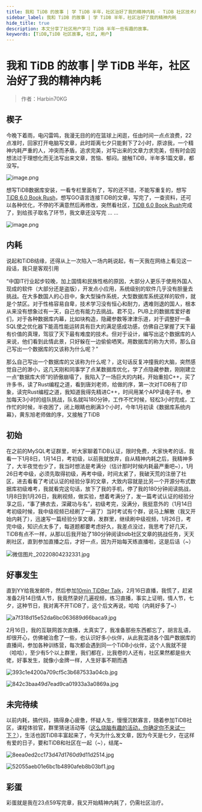```yaml
---
title: 我和 TiDB 的故事 | 学 TiDB 半年，社区治好了我的精神内耗 - TiDB 社区技术月刊
sidebar_label: 我和 TiDB 的故事 | 学 TiDB 半年，社区治好了我的精神内耗
hide_title: true
description: 本文分享了社区用户学习 TiDB 半年一些有趣的故事。
keywords: [TiDB,TiDB 社区故事, 社区, 用户]
---
```


# 我和 TiDB 的故事 | 学 TiDB 半年，社区治好了我的精神内耗

> 作者：Harbin70KG

## 楔子

今晚下着雨，电闪雷鸣，我漫无目的的在篮球上闲逛，任由时间一点点浪费，22点准时，回家打开电脑写文章，此时距离七夕只能剩下了2小时，原谅我，一个精神内耗严重的人，冲突而矛盾，追求完美，对写出来的文章力求完美，但有时会因想法过于理想化而无法写出来文章，苦恼、郁闷。接触TiDB，半年多1篇文章，都没写。

![image.png](https://tidb-blog.oss-cn-beijing.aliyuncs.com/media/image-1659624002674.png)

想写TiDB数据库安装，一看专栏里面有了，写的还不错，不能写重复的，想写[TiDB 6.0 Book Rush](https://asktug.com/t/topic/695265)，想写GO语言连接TiDB的文章，写完了，一查资料，还可以各种优化，不停的不满意然后再修改，突然看社区，[TiDB 6.0 Book Rush](https://asktug.com/t/topic/695265)完成了，到给孩子取名了环节，我文章还没写完 ... ...

![image.png](https://tidb-blog.oss-cn-beijing.aliyuncs.com/media/image-1659624252008.png)

## 内耗

说起和TiDB结缘，还得从上一次陷入一场内耗说起，有一天我在网络上看见这一段话，我只是客观引用

“中国IT行业起步较晚，加上国情和民族性格的原因，大部分人更乐于使用外国人现成的软件（大部分还是盗版），开发点小应用，系统级别的软件几乎没有胆量去挑战。在大多数国人的心目中，象大型操作系统，大型数据库系统这样的软件，就是个禁区。对于性格容易自卑，技术学习没有恒心和耐力，遇难则退的国人，根本从来没有想象过有一天，自己也有能力去挑战。君不见，PUB上的数据库爱好者们，对于各种数据库内幕，比如块构造，隐藏参数等津津乐道，对于调整好一条SQL使之优化器下能高性能运转具有巨大的满足感成功感，仿佛自己掌握了天下最有价值的真理，驾驭了天下最有难度的技术。但对于设计，编写出这个数据库的人来说，他们看到此情此景，只好躲在一边偷偷哂笑。用数据库的称为大师，那么自己写出一个数据库的又该称为什么呢？”

那么自己写出一个数据库的又该称为什么呢？，这句话反复冲撞我的大脑，突然感觉自己的渺小，这几天刚和同事学了点某数据库优化，学了点隐藏参数，刚刚建立一点“数据库大师”的骄傲崩塌了，我陷入了一场巨大的内耗，开始重拾C++，买了许多书，读了Rust编程之道，看到唐刘老师，给做的序，第一次对TiDB有了印象，读完Rust编程之道，我知道我得先精进C++，时间用某个APP读电子书，参加每天3小时的组队挑战，队名就叫180分钟，工作不忙时候，轻松3小时完成，工作忙的时候，半夜困了，闭上眼睛也刷满3个小时，今年1月初读《数据库系统内幕》，黄东旭老师做的序，又接触了TiDB

## 初始

在之前的MySQL考证群里，听大家聊着TiDB认证，限时免费，大家快考的话，我看一下1月8日，1月14日，考初级，以前我就放弃，自从精神内耗之后，我精神多了，大半夜觉也少了，我当时想法是考满分（估计那时时候内耗最严重吧~），1月26日考中级，必须先取得初级，再考中级，时间太紧了，我破天荒的注册了社区，进去看看了考试认证的经验分享的文章，大致内容就是比另一个开源分布式数据库初级难考，我就看完这句话，放下了我的手机，停了我的180分钟阅读挑战，1月8日到1月26日，我刷视频，做实验，想着考满分了，发一篇考试认证的经验分享之后，“事了拂衣去，深藏功与名”，初级考完，没满分，我挺意外的（1月14日考初级时候，我中级视频已经刷了一遍了）当时考试有个群，说马上解散（我又开始内耗了），迅速写一篇经验分享文章，发群里，继续刷中级视频，1月26日，考完中级，知识点太多了，每道题都要考虑好久，我差点没过，我思考了好几天，TiDB有点不一样，从那以后我开始了180分钟阅读tidb社区文章的挑战任务，天天刷社区，直到参加直播之后，才好一点，因为开始每天练直播啦，这是后话（~）

![微信图片_20220804232331.jpg](https://tidb-blog.oss-cn-beijing.aliyuncs.com/media/%E5%BE%AE%E4%BF%A1%E5%9B%BE%E7%89%87_20220804232331-1659626682071.jpg)

## 好事发生

直到YY给我发邮件，然后参加[10min TiDBer Talk](https://asktug.com/t/topic/572983)，2月16日直播，我慌了，赶紧准备2月14日情人节，我竟然录好几遍视频，练习直播，事实上证明，情人节，七夕，这种节日，我对离不开TiDB了，这个后文再说，哈哈（内耗好多了~）

![a7f318d15e52da6bc063689d66baca9.jpg](https://tidb-blog.oss-cn-beijing.aliyuncs.com/media/a7f318d15e52da6bc063689d66baca9-1659627289645.jpg)

2月16日，我的互联网首次直播，太真实了，我准备那些东西都忘了，胡言乱语，却很开心，仿佛被治愈了一些，也认识好多小伙伴，从此我混进各个国产数据库的直播间，参加各种训练营，每次都会遇到同一个TiDB小伙伴，这个人我就不提（哈哈），至少有5个以上群里，我们都在，比我卷的人还有，社区果然都是些大佬，好事发生，就像小金牌一样，人生好事不期而遇

![393c1e4200a709cf5c3b687533a04cb.jpg](https://tidb-blog.oss-cn-beijing.aliyuncs.com/media/393c1e4200a709cf5c3b687533a04cb-1659627858355.jpg)

![842c3baa49d7ead9ca01933a3a0869a.jpg](https://tidb-blog.oss-cn-beijing.aliyuncs.com/media/842c3baa49d7ead9ca01933a3a0869a-1659627871828.jpg)

## 未完待续

以前内耗，搞代码，搞得身心疲惫，怀疑人生，慢慢沉默寡言，随着参加TiDB社区，课程体验官，群里猜谜活动等（[这么烧脑有趣的活动，你确定你不来试一下？](https://asktug.com/t/topic/666057)），生活也因TiDB丰富起来了，今天为什么发文章，因为今天是七夕，在这样有爱的日子，要和TiDB和社区在一起（~），结尾~

![8eea0ed2cc173d47d1760d9d11d2514.jpg](https://tidb-blog.oss-cn-beijing.aliyuncs.com/media/8eea0ed2cc173d47d1760d9d11d2514-1659628709618.jpg)

![52055aeb01e6bc1b4890afeb8b03bf1.jpg](https://tidb-blog.oss-cn-beijing.aliyuncs.com/media/52055aeb01e6bc1b4890afeb8b03bf1-1659628724967.jpg)

## 彩蛋

彩蛋就是我在23点59写完章，我又开始精神内耗了，仍需社区治疗。